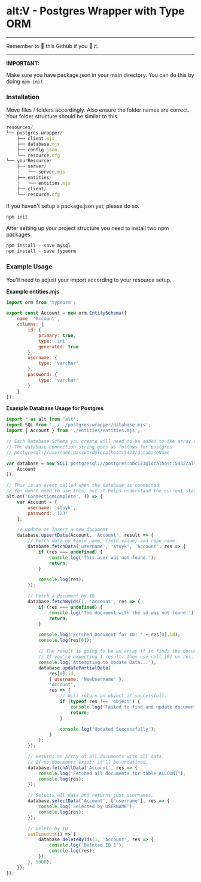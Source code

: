# alt:V - Postgres Wrapper with Type ORM

---

Remember to 🌟 this Github if you 💖 it.

---

**IMPORTANT:**

Make sure you have package.json in your main directory.
You can do this by doing `npm init`

### Installation

Move files / folders accordingly.
Also ensure the folder names are correct.
Your folder structure should be similar to this.

```javascript
resources/
└── postgres-wrapper/
    ├── client.mjs
    ├── database.mjs
    ├── config.json
    └── resource.cfg
└── yourResource/
    ├── server/
    |   └── server.mjs
    ├── entities/
    |   └── entities.mjs
    ├── client/
    └── resource.cfg
```

If you haven't setup a package.json yet; please do so.

```javascript
npm init
```

After setting up your project structure you need to install two npm packages.

```javascript
npm install --save mysql
npm install --save typeorm
```

### Example Usage

You'll need to adjust your import according to your resource setup.

**Example entities.mjs**

```javascript
import orm from 'typeorm';

export const Account = new orm.EntitySchema({
    name: 'Account',
    columns: {
        id: {
            primary: true,
            type: 'int',
            generated: true
        },
        username: {
            type: 'varchar'
        },
        password: {
            type: 'varchar'
        }
    }
});
```

**Example Database Usage for Postgres**

```javascript
import * as alt from 'alt';
import SQL from '../../postgres-wrapper/database.mjs';
import { Account } from './entities/entities.mjs';

// Each Database Schema you create will need to be added to the array after your connection string.
// The database connection string goes as follows for postgres
// postgresql://username:password@localhost:5423/databaseName

var database = new SQL('postgresql://postgres:abc123@localhost:5432/altv', [
    Account
]);

// This is an event called when the database is connected.
// You don't need to use this; but it helps understand the current state of the db connection.
alt.on('ConnectionComplete', () => {
    var Account = {
        username: 'stuyk',
        password: '123'
    };

    // Update or Insert a new document.
    database.upsertData(Account, 'Account', result => {
        // Fetch data by field name, field value, and repo name.
        database.fetchData('username', 'stuyk', 'Account', res => {
            if (res === undefined) {
                console.log('This user was not found.');
                return;
            }

            console.log(res);
        });

        // Fetch a document by ID.
        database.fetchByIds(1, 'Account', res => {
            if (res === undefined) {
                console.log('The document with the id was not found.');
                return;
            }

            console.log('Fetched Document for ID: ' + res[0].id);
            console.log(res[0]);

            // The result is going to be an array if it finds the document.
            // If you're expecting 1 result. Then use call [0] on res.
            console.log('Attempting to Update Data...');
            database.updatePartialData(
                res[0].id,
                { username: 'NewUsername' },
                'Account',
                res => {
                    // Will return an object if successfull.
                    if (typeof res !== 'object') {
                        console.log('Failed to find and update document.');
                        return;
                    }

                    console.log('Updated Successfully');
                }
            );
        });

        // Returns an array of all documents with all data.
        // If no documents exist; it'll be undefined.
        database.fetchAllData('Account', res => {
            console.log('Fetched all documents for table ACCOUNT');
            console.log(res);
        });

        // Selects all data and returns just usernames.
        database.selectData('Account', ['username'], res => {
            console.log('Selected by USERNAME');
            console.log(res);
        });

        // Delete by ID
        setTimeout(() => {
            database.deleteByIds(1, 'Account', res => {
                console.log('Deleted ID 1');
                console.log(res);
            });
        }, 5000);
    });
});
```
